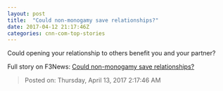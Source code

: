```yaml
---
layout: post
title:  "Could non-monogamy save relationships?"
date: 2017-04-12 21:17:46Z
categories: cnn-com-top-stories
---
```


Could opening your relationship to others benefit you and your partner?


Full story on F3News: [Could non-monogamy save relationships?](http://www.f3nws.com/n/kxVKdE)

> Posted on: Thursday, April 13, 2017 2:17:46 AM
